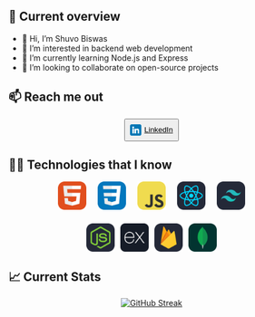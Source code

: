 ## 👀 Current overview

- 👋 Hi, I’m Shuvo Biswas
- 👀 I’m interested in backend web development
- 🌱 I’m currently learning Node.js and Express
- 💞️ I’m looking to collaborate on open-source projects

## 📫 Reach me out

<div style="display: flex; justify-content: center; align-items: center;">
  <a href="https://www.linkedin.com/in/biswas-shuvo/">
    <button style="padding: 8px; display: flex; justify-content: center; align-items: center;">
      <img src="./icon/linkedin.png" alt="LinkedIn" style="width: 20px; height: 20px; margin-right: 5px;">
      LinkedIn
    </button>
  </a>
</div>

## 👨‍💻 Technologies that I know

<!-- Create a container for the two rows -->
<div style="display: flex; flex-wrap: wrap; justify-content: center; gap: 24px;">

  <!-- First row -->
  <div style="display: flex; align-items: center; gap: 20px">
    <img src="./icon/HTML.svg" alt="HTML" width="50" height="50">
    <img src="./icon/CSS.svg" alt="CSS" width="50" height="50">
    <img src="./icon/JavaScript.svg" alt="JavaScript" width="50" height="50">
    <img src="./icon/React-Dark.svg" alt="React" width="50" height="50">
    <img src="./icon/TailwindCSS-Dark.svg" alt="Tailwind CSS" width="50" height="50">

  </div>

  <!-- Second row -->
  <div style="flex: 0 1 auto; display: flex; align-items: center; gap: 10px">
    <img src="./icon/NodeJS-Dark.svg" alt="Node.js" width="50" height="50">
    <img src="./icon/express.png" alt="Express.js" width="50" height="50">
    <img src="./icon/Firebase-Dark.svg" alt="Firebase" width="50" height="50">
    <img src="./icon/MongoDB.svg" alt="MongoDB" width="50" height="50">
  </div>

</div>

## 📈 Current Stats

<div style="display: flex; justify-content: center; align-items: center;">
  <a style="max-width: 100%;" href="https://git.io/streak-stats">
    <img src="https://github-readme-streak-stats.herokuapp.com?user=Shuvo0414&theme=green-nur&mode=weekly" alt="GitHub Streak" style="max-width: 100%;" />
  </a>
</div>
